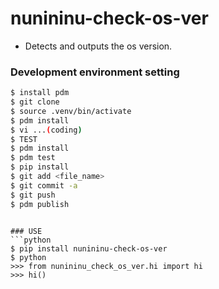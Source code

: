 # nunininu-check-os-ver
 - Detects and outputs the os version. 
 
### Development environment setting
```bash
$ install pdm
$ git clone
$ source .venv/bin/activate
$ pdm install
$ vi ...(coding)
$ TEST
$ pdm install
$ pdm test
$ pip install
$ git add <file_name>
$ git commit -a
$ git push
$ pdm publish
```

```

### USE
```python
$ pip install nunininu-check-os-ver
$ python
>>> from nunininu_check_os_ver.hi import hi
>>> hi()
```
